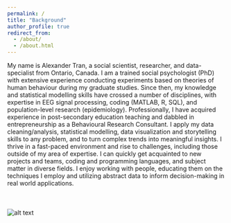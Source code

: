 ```yaml
---
permalink: /
title: "Background"
author_profile: true
redirect_from: 
  - /about/
  - /about.html
---
```


My name is Alexander Tran, a social scientist, researcher, and data-specialist from Ontario, Canada. I am a trained social psychologist (PhD) with extensive experience conducting experiments based on theories of human behaviour during my graduate studies. Since then, my knowledge and statistical modelling skills have crossed a number of disciplines, with expertise in EEG signal processing, coding (MATLAB, R, SQL), and population-level research (epidemiology). Professionally, I have acquired experience in post-secondary education teaching and dabbled in entrepreneurship as a Behavioural Research Consultant. I apply my data cleaning/analysis, statistical modelling, data visualization and storytelling skills to any problem, and to turn complex trends into meaningful insights. I thrive in a fast-paced environment and rise to challenges, including those outside of my area of expertise. I can quickly get acquainted to new projects and teams, coding and programming languages, and subject matter in diverse fields. I enjoy working with people, educating them on the techniques I employ and utilizing abstract data to inform decision-making in real world applications.<br/><br/><br/><br/>
![alt text](https://github.com/9trana/sitev2/blob/master/_pages/resume_skills.png?raw=true)
